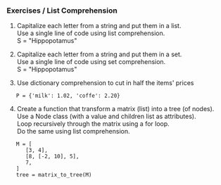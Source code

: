 ### Exercises / List Comprehension

1. Capitalize each letter from a string and put them in a list.  
   Use a single line of code using list comprehension.  
      S = "Hippopotamus"  

2. Capitalize each letter from a string and put them in a set.  
   Use a single line of code using set comprehension.  
      S = "Hippopotamus"  

3. Use dictionary comprehension to cut in half the items' prices  
```
   P = {'milk': 1.02, 'coffe': 2.20}
```

4. Create a function that transform a matrix (list) into a tree (of nodes).  
   Use a Node class (with a value and children list as attributes).  
   Loop recursively through the matrix using a for loop.  
   Do the same using list comprehension.  
```
   M = [  
      [3, 4],  
      [8, [-2, 10], 5],  
      7,  
   ]  
   tree = matrix_to_tree(M)  
  ```